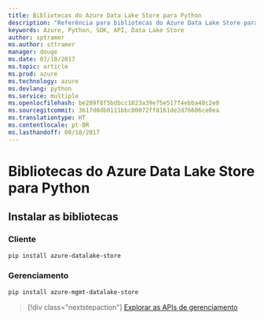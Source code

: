 ```yaml
---
title: Bibliotecas do Azure Data Lake Store para Python
description: "Referência para bibliotecas do Azure Data Lake Store para Python"
keywords: Azure, Python, SDK, API, Data Lake Store
author: sptramer
ms.author: sttramer
manager: douge
ms.date: 07/10/2017
ms.topic: article
ms.prod: azure
ms.technology: azure
ms.devlang: python
ms.service: multiple
ms.openlocfilehash: be289f8f5bdbcc1023a39e75e517f4ebba48c2e0
ms.sourcegitcommit: 3617d0db0111bbc00072ff8161de2d76606ce0ea
ms.translationtype: HT
ms.contentlocale: pt-BR
ms.lasthandoff: 08/18/2017
---
```

# <a name="azure-data-lake-store-libraries-for-python"></a>Bibliotecas do Azure Data Lake Store para Python

## <a name="install-the-libraries"></a>Instalar as bibliotecas
### <a name="client"></a>Cliente

```bash
pip install azure-datalake-store
```

### <a name="management"></a>Gerenciamento

```bash
pip install azure-mgmt-datalake-store
```
> [!div class="nextstepaction"]
> [Explorar as APIs de gerenciamento](/python/api/overview/azure/datalakestore/managementlibrary)